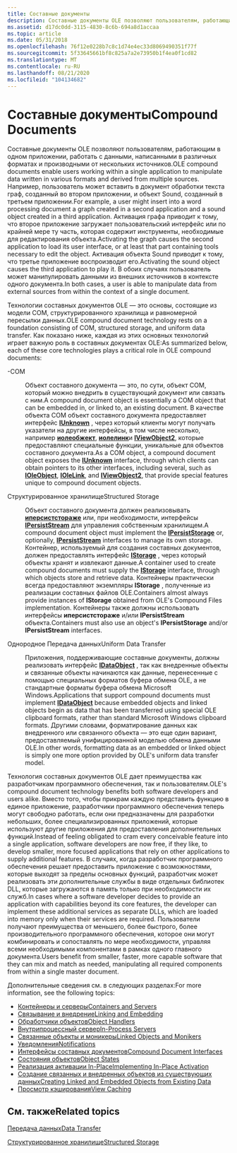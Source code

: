 ```yaml
---
title: Составные документы
description: Составные документы OLE позволяют пользователям, работающим в одном приложении, работать с данными, написанными в различных форматах и производными от нескольких источников.
ms.assetid: d17dc0dd-3115-4830-8c6b-694a8d1accaa
ms.topic: article
ms.date: 05/31/2018
ms.openlocfilehash: 76f12e0228b7c8c1d74e4ec33d8069490351f77f
ms.sourcegitcommit: 5f33645661bf8c825a7a2e73950b1f4ea0f1cd82
ms.translationtype: MT
ms.contentlocale: ru-RU
ms.lasthandoff: 08/21/2020
ms.locfileid: "104134682"
---
```

# <a name="compound-documents"></a><span data-ttu-id="82571-103">Составные документы</span><span class="sxs-lookup"><span data-stu-id="82571-103">Compound Documents</span></span>

<span data-ttu-id="82571-104">Составные документы OLE позволяют пользователям, работающим в одном приложении, работать с данными, написанными в различных форматах и производными от нескольких источников.</span><span class="sxs-lookup"><span data-stu-id="82571-104">OLE compound documents enable users working within a single application to manipulate data written in various formats and derived from multiple sources.</span></span> <span data-ttu-id="82571-105">Например, пользователь может вставить в документ обработки текста граф, созданный во втором приложении, и объект Sound, созданный в третьем приложении.</span><span class="sxs-lookup"><span data-stu-id="82571-105">For example, a user might insert into a word processing document a graph created in a second application and a sound object created in a third application.</span></span> <span data-ttu-id="82571-106">Активация графа приводит к тому, что второе приложение загружает пользовательский интерфейс или по крайней мере ту часть, которая содержит инструменты, необходимые для редактирования объекта.</span><span class="sxs-lookup"><span data-stu-id="82571-106">Activating the graph causes the second application to load its user interface, or at least that part containing tools necessary to edit the object.</span></span> <span data-ttu-id="82571-107">Активация объекта Sound приводит к тому, что третье приложение воспроизводит его.</span><span class="sxs-lookup"><span data-stu-id="82571-107">Activating the sound object causes the third application to play it.</span></span> <span data-ttu-id="82571-108">В обоих случаях пользователь может манипулировать данными из внешних источников в контексте одного документа.</span><span class="sxs-lookup"><span data-stu-id="82571-108">In both cases, a user is able to manipulate data from external sources from within the context of a single document.</span></span>

<span data-ttu-id="82571-109">Технологии составных документов OLE — это основы, состоящие из модели COM, структурированного хранилища и равномерной пересылки данных.</span><span class="sxs-lookup"><span data-stu-id="82571-109">OLE compound document technology rests on a foundation consisting of COM, structured storage, and uniform data transfer.</span></span> <span data-ttu-id="82571-110">Как показано ниже, каждая из этих основных технологий играет важную роль в составных документах OLE:</span><span class="sxs-lookup"><span data-stu-id="82571-110">As summarized below, each of these core technologies plays a critical role in OLE compound documents:</span></span>

<dl> <dt>

<span data-ttu-id="82571-111"><span id="COM"></span><span id="com"></span>-</span><span class="sxs-lookup"><span data-stu-id="82571-111"><span id="COM"></span><span id="com"></span>COM</span></span>
</dt> <dd>

<span data-ttu-id="82571-112">Объект составного документа — это, по сути, объект COM, который можно внедрить в существующий документ или связать с ним.</span><span class="sxs-lookup"><span data-stu-id="82571-112">A compound document object is essentially a COM object that can be embedded in, or linked to, an existing document.</span></span> <span data-ttu-id="82571-113">В качестве объекта COM объект составного документа предоставляет интерфейс [**IUnknown**](/windows/desktop/api/Unknwn/nn-unknwn-iunknown) , через который клиенты могут получать указатели на другие интерфейсы, в том числе несколько, например [**иолеобжект**](/windows/desktop/api/OleIdl/nn-oleidl-ioleobject), [**иолелинк**](/windows/desktop/api/OleIdl/nn-oleidl-iolelink)и [**IViewObject2**](/windows/desktop/api/OleIdl/nn-oleidl-iviewobject2), которые предоставляют специальные функции, уникальные для объектов составного документа.</span><span class="sxs-lookup"><span data-stu-id="82571-113">As a COM object, a compound document object exposes the [**IUnknown**](/windows/desktop/api/Unknwn/nn-unknwn-iunknown) interface, through which clients can obtain pointers to its other interfaces, including several, such as [**IOleObject**](/windows/desktop/api/OleIdl/nn-oleidl-ioleobject), [**IOleLink**](/windows/desktop/api/OleIdl/nn-oleidl-iolelink), and [**IViewObject2**](/windows/desktop/api/OleIdl/nn-oleidl-iviewobject2), that provide special features unique to compound document objects.</span></span>

</dd> <dt>

<span data-ttu-id="82571-114"><span id="Structured_Storage"></span><span id="structured_storage"></span><span id="STRUCTURED_STORAGE"></span>Структурированное хранилище</span><span class="sxs-lookup"><span data-stu-id="82571-114"><span id="Structured_Storage"></span><span id="structured_storage"></span><span id="STRUCTURED_STORAGE"></span>Structured Storage</span></span>
</dt> <dd>

<span data-ttu-id="82571-115">Объект составного документа должен реализовывать [**иперсистстораже**](/windows/desktop/api/ObjIdl/nn-objidl-ipersiststorage) или, при необходимости, интерфейсы [**IPersistStream**](/windows/desktop/api/ObjIdl/nn-objidl-ipersiststream) для управления собственным хранилищем.</span><span class="sxs-lookup"><span data-stu-id="82571-115">A compound document object must implement the [**IPersistStorage**](/windows/desktop/api/ObjIdl/nn-objidl-ipersiststorage) or, optionally, [**IPersistStream**](/windows/desktop/api/ObjIdl/nn-objidl-ipersiststream) interfaces to manage its own storage.</span></span> <span data-ttu-id="82571-116">Контейнер, используемый для создания составных документов, должен предоставлять интерфейс [**IStorage**](/windows/desktop/api/objidl/nn-objidl-istorage) , через который объекты хранят и извлекают данные.</span><span class="sxs-lookup"><span data-stu-id="82571-116">A container used to create compound documents must supply the [**IStorage**](/windows/desktop/api/objidl/nn-objidl-istorage) interface, through which objects store and retrieve data.</span></span> <span data-ttu-id="82571-117">Контейнеры практически всегда предоставляют экземпляры **IStorage** , полученные из реализации составных файлов OLE.</span><span class="sxs-lookup"><span data-stu-id="82571-117">Containers almost always provide instances of **IStorage** obtained from OLE's Compound Files implementation.</span></span> <span data-ttu-id="82571-118">Контейнеры также должны использовать интерфейсы **иперсистстораже** и/или **IPersistStream** объекта.</span><span class="sxs-lookup"><span data-stu-id="82571-118">Containers must also use an object's **IPersistStorage** and/or **IPersistStream** interfaces.</span></span>

</dd> <dt>

<span data-ttu-id="82571-119"><span id="Uniform_Data_Transfer"></span><span id="uniform_data_transfer"></span><span id="UNIFORM_DATA_TRANSFER"></span>Однородное Передача данных</span><span class="sxs-lookup"><span data-stu-id="82571-119"><span id="Uniform_Data_Transfer"></span><span id="uniform_data_transfer"></span><span id="UNIFORM_DATA_TRANSFER"></span>Uniform Data Transfer</span></span>
</dt> <dd>

<span data-ttu-id="82571-120">Приложения, поддерживающие составные документы, должны реализовать интерфейс [**IDataObject**](/windows/desktop/api/ObjIdl/nn-objidl-idataobject) , так как внедренные объекты и связанные объекты начинаются как данные, перенесенные с помощью специальных форматов буфера обмена OLE, а не стандартные форматы буфера обмена Microsoft Windows.</span><span class="sxs-lookup"><span data-stu-id="82571-120">Applications that support compound documents must implement [**IDataObject**](/windows/desktop/api/ObjIdl/nn-objidl-idataobject) because embedded objects and linked objects begin as data that has been transferred using special OLE clipboard formats, rather than standard Microsoft Windows clipboard formats.</span></span> <span data-ttu-id="82571-121">Другими словами, форматирование данных как внедренного или связанного объекта — это еще один вариант, предоставляемый унифицированной моделью обмена данными OLE.</span><span class="sxs-lookup"><span data-stu-id="82571-121">In other words, formatting data as an embedded or linked object is simply one more option provided by OLE's uniform data transfer model.</span></span>

</dd> </dl>

<span data-ttu-id="82571-122">Технология составных документов OLE дает преимущества как разработчикам программного обеспечения, так и пользователям.</span><span class="sxs-lookup"><span data-stu-id="82571-122">OLE's compound document technology benefits both software developers and users alike.</span></span> <span data-ttu-id="82571-123">Вместо того, чтобы прикрам каждую представить функцию в единое приложение, разработчики программного обеспечения теперь могут свободно работать, если они предназначены для разработки небольших, более специализированных приложений, которые используют другие приложения для предоставления дополнительных функций.</span><span class="sxs-lookup"><span data-stu-id="82571-123">Instead of feeling obligated to cram every conceivable feature into a single application, software developers are now free, if they like, to develop smaller, more focused applications that rely on other applications to supply additional features.</span></span> <span data-ttu-id="82571-124">В случаях, когда разработчик программного обеспечения решает предоставить приложение с возможностями, которые выходят за пределы основных функций, разработчик может реализовать эти дополнительные службы в виде отдельных библиотек DLL, которые загружаются в память только при необходимости их служб.</span><span class="sxs-lookup"><span data-stu-id="82571-124">In cases where a software developer decides to provide an application with capabilities beyond its core features, the developer can implement these additional services as separate DLLs, which are loaded into memory only when their services are required.</span></span> <span data-ttu-id="82571-125">Пользователи получают преимущества от меньшего, более быстрого, более производительного программного обеспечения, которое они могут комбинировать и сопоставлять по мере необходимости, управляя всеми необходимыми компонентами в рамках одного главного документа.</span><span class="sxs-lookup"><span data-stu-id="82571-125">Users benefit from smaller, faster, more capable software that they can mix and match as needed, manipulating all required components from within a single master document.</span></span>

<span data-ttu-id="82571-126">Дополнительные сведения см. в следующих разделах:</span><span class="sxs-lookup"><span data-stu-id="82571-126">For more information, see the following topics:</span></span>

-   [<span data-ttu-id="82571-127">Контейнеры и серверы</span><span class="sxs-lookup"><span data-stu-id="82571-127">Containers and Servers</span></span>](containers-and-servers.md)
-   [<span data-ttu-id="82571-128">Связывание и внедрение</span><span class="sxs-lookup"><span data-stu-id="82571-128">Linking and Embedding</span></span>](linking-and-embedding.md)
-   [<span data-ttu-id="82571-129">Обработчики объектов</span><span class="sxs-lookup"><span data-stu-id="82571-129">Object Handlers</span></span>](object-handlers.md)
-   [<span data-ttu-id="82571-130">Внутрипроцессный сервер</span><span class="sxs-lookup"><span data-stu-id="82571-130">In-Process Servers</span></span>](in-process-servers.md)
-   [<span data-ttu-id="82571-131">Связанные объекты и моникеры</span><span class="sxs-lookup"><span data-stu-id="82571-131">Linked Objects and Monikers</span></span>](linked-objects-and-monikers.md)
-   [<span data-ttu-id="82571-132">Уведомления</span><span class="sxs-lookup"><span data-stu-id="82571-132">Notifications</span></span>](notifications.md)
-   [<span data-ttu-id="82571-133">Интерфейсы составных документов</span><span class="sxs-lookup"><span data-stu-id="82571-133">Compound Document Interfaces</span></span>](compound-document-interfaces.md)
-   [<span data-ttu-id="82571-134">Состояния объектов</span><span class="sxs-lookup"><span data-stu-id="82571-134">Object States</span></span>](object-states.md)
-   [<span data-ttu-id="82571-135">Реализация активации In-Place</span><span class="sxs-lookup"><span data-stu-id="82571-135">Implementing In-Place Activation</span></span>](implementing-in-place-activation.md)
-   [<span data-ttu-id="82571-136">Создание связанных и внедренных объектов из существующих данных</span><span class="sxs-lookup"><span data-stu-id="82571-136">Creating Linked and Embedded Objects from Existing Data</span></span>](creating-linked-and-embedded-objects-from-existing-data.md)
-   [<span data-ttu-id="82571-137">Просмотр кэширования</span><span class="sxs-lookup"><span data-stu-id="82571-137">View Caching</span></span>](view-caching.md)

## <a name="related-topics"></a><span data-ttu-id="82571-138">См. также</span><span class="sxs-lookup"><span data-stu-id="82571-138">Related topics</span></span>

<dl> <dt>

[<span data-ttu-id="82571-139">Передача данных</span><span class="sxs-lookup"><span data-stu-id="82571-139">Data Transfer</span></span>](data-transfer.md)
</dt> <dt>

[<span data-ttu-id="82571-140">Структурированное хранилище</span><span class="sxs-lookup"><span data-stu-id="82571-140">Structured Storage</span></span>](/windows/desktop/Stg/structured-storage-start-page)
</dt> </dl>

 

 